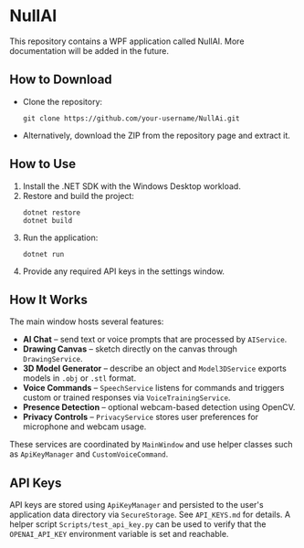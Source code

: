 NullAI
======

This repository contains a WPF application called NullAI.
More documentation will be added in the future.

## How to Download
- Clone the repository:
  ```
  git clone https://github.com/your-username/NullAi.git
  ```
- Alternatively, download the ZIP from the repository page and extract it.

## How to Use
1. Install the .NET SDK with the Windows Desktop workload.
2. Restore and build the project:
   ```
   dotnet restore
   dotnet build
   ```
3. Run the application:
   ```
   dotnet run
   ```
4. Provide any required API keys in the settings window.

## How It Works
The main window hosts several features:
- **AI Chat** – send text or voice prompts that are processed by `AIService`.
- **Drawing Canvas** – sketch directly on the canvas through `DrawingService`.
- **3D Model Generator** – describe an object and `Model3DService` exports models in `.obj` or `.stl` format.
- **Voice Commands** – `SpeechService` listens for commands and triggers custom or trained responses via `VoiceTrainingService`.
- **Presence Detection** – optional webcam-based detection using OpenCV.
- **Privacy Controls** – `PrivacyService` stores user preferences for microphone and webcam usage.

These services are coordinated by `MainWindow` and use helper classes such as `ApiKeyManager` and `CustomVoiceCommand`.

## API Keys
API keys are stored using `ApiKeyManager` and persisted to the user's application data directory via `SecureStorage`. See `API_KEYS.md` for details. A helper script `Scripts/test_api_key.py` can be used to verify that the `OPENAI_API_KEY` environment variable is set and reachable.

